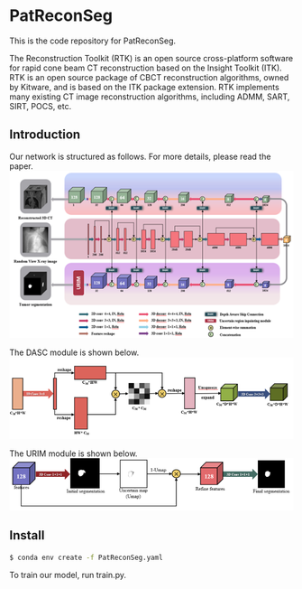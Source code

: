 # PatReconSeg
This is the code repository for PatReconSeg.

The Reconstruction Toolkit (RTK) is an open source cross-platform software for rapid cone beam CT reconstruction based on the Insight Toolkit (ITK). RTK is an open source package of CBCT reconstruction algorithms, owned by Kitware, and is based on the ITK package extension. RTK implements many existing CT image reconstruction algorithms, including ADMM, SART, SIRT, POCS, etc.

## Introduction
Our network is structured as follows.
For more details, please read the paper.
![image](image.png)

The DASC module is shown below.
![image1](1.png)

The URIM module is shown below.
![image2](2.png)


## Install
```sh
$ conda env create -f PatReconSeg.yaml
```


To train our model, run train.py.
